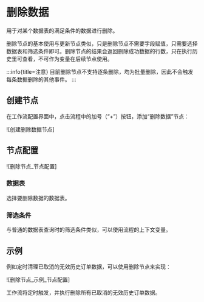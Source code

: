 # 删除数据

用于对某个数据表的满足条件的数据进行删除。

删除节点的基本使用与更新节点类似，只是删除节点不需要字段赋值，只需要选择数据表和筛选条件即可。删除节点的结果会返回删除成功数据的行数，只在执行历史里可查看，不可作为变量在后续节点使用。

:::info{title=注意}
目前删除节点不支持逐条删除，均为批量删除，因此不会触发每条数据删除的其他事件。
:::

## 创建节点

在工作流配置界面中，点击流程中的加号（“+”）按钮，添加“删除数据”节点：

![创建删除数据节点]

## 节点配置

![删除节点_节点配置]

### 数据表

选择要删除数据的数据表。

### 筛选条件

与普通的数据表查询时的筛选条件类似，可以使用流程的上下文变量。

## 示例

例如定时清理已取消的无效历史订单数据，可以使用删除节点来实现：

![删除节点_示例_节点配置]

工作流将定时触发，并执行删除所有已取消的无效历史订单数据。